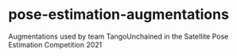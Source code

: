 # pose-estimation-augmentations
Augmentations used by team TangoUnchained in the Satellite Pose Estimation Competition 2021
